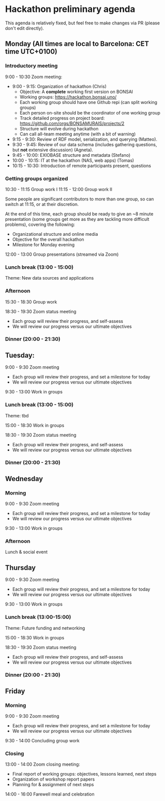 # Hackathon preliminary agenda

This agenda is relatively fixed, but feel free to make changes via PR (please don't edit directly).

## Monday (All times are local to Barcelona: CET time UTC+0100)

### Introductory meeting

9:00 - 10:30 Zoom meeting: 

* 9:00 - 9:15: Organization of hackathon (Chris)
    * Objective: A **complete** working first version on BONSAI
    * Working groups: https://hackathon.bonsai.uno/
    * Each working group should have one Github repi (can split working groups)
    * Each person on-site should be the coordinator of one working group
    * Track detailed progress on project board: https://github.com/orgs/BONSAMURAIS/projects/2
    * Structure will evolve during hackathon
    * Can call all-team meeting anytime (with a bit of warning)
* 9:15 - 9:30: Review of RDF model, serialization, and querying (Matteo).
* 9:30 - 9:45: Review of our data schema (includes gathering questions, but **not** extensive discussion) (Agneta).
* 9:45 - 10:00: EXIOBASE structure and metadata (Stefano)
* 10:00 - 10:15: IT at the hackathon (NAS, web apps) (Tomas)
* 10:15 - 10:30: Introduction of remote participants present, questions

### Getting groups organized

10:30 - 11:15 Group work I
11:15 - 12:00 Group work II

Some people are significant contributors to more than one group, so can switch at 11:15, or at their discretion.

At the end of this time, each group should be ready to give an ~8 minute presentation (some groups get more as they are tackling more difficult problems), covering the following:

* Organizational structure and online media
* Objective for the overall hackathon
* Milestone for Monday evening

12:00 - 13:00 Group presentations (streamed via Zoom)

### Lunch break (13:00 - 15:00)

Theme: New data sources and applications

### Afternoon

15:30 - 18:30 Group work

18:30 - 19:30 Zoom status meeting

* Each group will review their progress, and self-assess
* We will review our progress versus our ultimate objectives

### Dinner (20:00 - 21:30)

## Tuesday: 

9:00 - 9:30 Zoom meeting

* Each group will review their progress, and set a milestone for today
* We will review our progress versus our ultimate objectives

9:30 - 13:00 Work in groups

### Lunch break (13:00 - 15:00)

Theme: tbd

15:00 - 18:30 Work in groups

18:30 - 19:30 Zoom status meeting

* Each group will review their progress, and self-assess
* We will review our progress versus our ultimate objectives

### Dinner (20:00 - 21:30)

## Wednesday

### Morning

9:00 - 9:30 Zoom meeting

* Each group will review their progress, and set a milestone for today
* We will review our progress versus our ultimate objectives

9:30 - 13:00 Work in groups

### Afternoon

Lunch & social event

## Thursday

9:00 - 9:30 Zoom meeting

* Each group will review their progress, and set a milestone for today
* We will review our progress versus our ultimate objectives

9:30 - 13:00 Work in groups

### Lunch break (13:00-15:00)

Theme: Future funding and networking

15:00 - 18:30 Work in groups

18:30 - 19:30 Zoom status meeting

* Each group will review their progress, and self-assess
* We will review our progress versus our ultimate objectives

### Dinner (20:00 - 21:30)

## Friday

### Morning

9:00 - 9:30 Zoom meeting

* Each group will review their progress, and set a milestone for today
* We will review our progress versus our ultimate objectives

9:30 - 14:00 Concluding group work

### Closing

13:00 - 14:00 Zoom closing meeting:

* Final report of working groups: objectives, lessons learned, next steps
* Organization of workshop report papers
* Planning for & assignment of next steps

14:00 - 16:00 Farewell meal and celebration 
